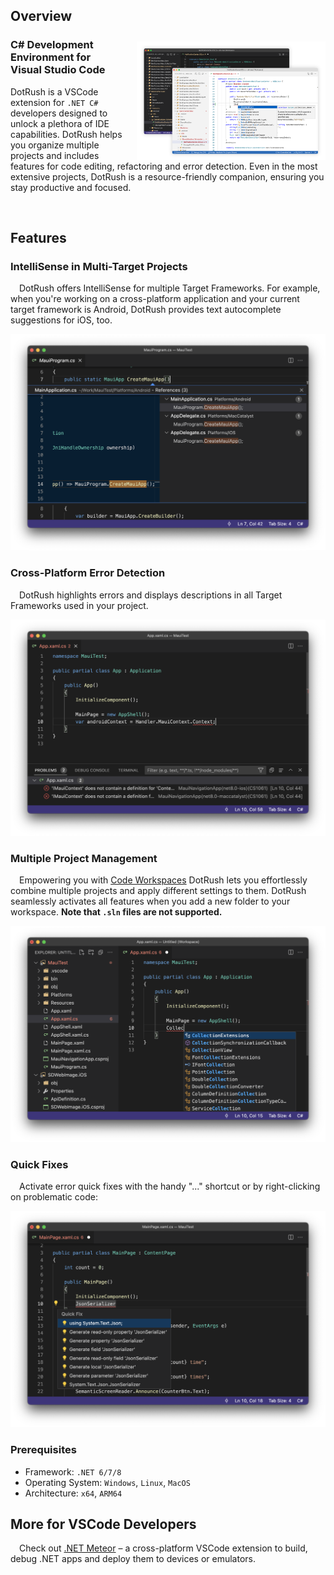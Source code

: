 ## Overview

<img align="right" width="60%" src="assets/image1.png" style="padding: 2% 0% 0% 4%"/>

### C# Development Environment for Visual Studio Code
DotRush is a VSCode extension for `.NET C#` developers designed to unlock a plethora of IDE capabilities. DotRush helps you organize multiple projects and includes features for code editing, refactoring and error detection. Even in the most extensive projects, DotRush is a resource-friendly companion, ensuring you stay productive and focused.

<br clear="right"/>

## Features

### IntelliSense in Multi-Target Projects
&emsp;DotRush offers IntelliSense for multiple Target Frameworks. For example, when you're working on a cross-platform application and your current target framework is Android, DotRush provides text autocomplete suggestions for iOS, too.

<img src="assets/image2.png"/>


### Cross-Platform Error Detection
&emsp;DotRush highlights errors and displays descriptions in all Target Frameworks used in your project.

<img src="assets/image3.png"/>


### Multiple Project Management
&emsp;Empowering you with [Code Workspaces](https://code.visualstudio.com/docs/editor/workspaces) DotRush lets you effortlessly combine multiple projects and apply different settings to them. DotRush seamlessly activates all features when you add a new folder to your workspace. **Note that `.sln` files are not supported.**

<img src="assets/image4.png" />


### Quick Fixes
&emsp;Activate error quick fixes with the handy "..." shortcut or by right-clicking on problematic code:

<img src="assets/image5.png"/>

### Prerequisites
- Framework: `.NET 6/7/8`
- Operating System: `Windows`, `Linux`, `MacOS`
- Architecture: `x64`, `ARM64`

## More for VSCode Developers
&emsp;Check out [.NET Meteor](https://github.com/JaneySprings/DotNet.Meteor) – a cross-platform VSCode extension to build, debug .NET apps and deploy them to devices or emulators.
